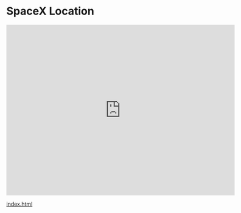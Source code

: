 # SpaceX Location

<iframe src="https://www.google.com/maps/embed?pb=!1m28!1m12!1m3!1d12443311.869396094!2d-129.79034470122306!3d40.4106687076839!2m3!1f0!2f0!3f0!3m2!1i1024!2i768!4f13.1!4m13!3e6!4m5!1s0x0%3A0xbb6915939ab3de70!2sBellevue+College!3m2!1d47.585542499999995!2d-122.14841609999999!4m5!1s0x80c2b5dee46db32d%3A0x5589bf4232c10232!2sSpaceX%2C+Rocket+Road%2C+Hawthorne%2C+California!3m2!1d33.9205961!2d-118.3282577!5e0!3m2!1sen!2sus!4v1478065461204" width="600" height="450" frameborder="0" style="border:0" allowfullscreen></iframe>

[index.html](../index.html)
